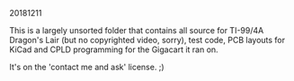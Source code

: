 20181211

This is a largely unsorted folder that contains all source for TI-99/4A Dragon's Lair (but no copyrighted video, sorry), test code, PCB layouts for KiCad and CPLD programming for the Gigacart it ran on.

It's on the 'contact me and ask' license. ;)
